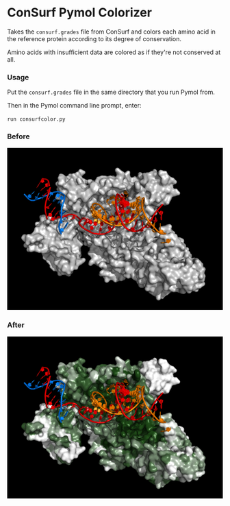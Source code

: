 # ConSurf Pymol Colorizer 

Takes the `consurf.grades` file from ConSurf and colors each amino acid in the reference protein according to its degree of conservation.

Amino acids with insufficient data are colored as if they're not conserved at all.

### Usage

Put the `consurf.grades` file in the same directory that you run Pymol from. 

Then in the Pymol command line prompt, enter:

`run consurfcolor.py`

### Before

![before](before.png)

### After

![after](after.png)
